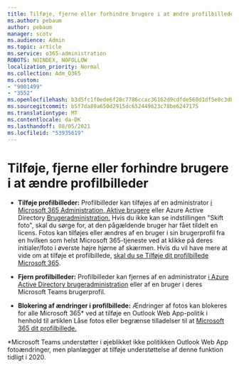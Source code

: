 ```yaml
---
title: Tilføje, fjerne eller forhindre brugere i at ændre profilbilleder
ms.author: pebaum
author: pebaum
manager: scotv
ms.audience: Admin
ms.topic: article
ms.service: o365-administration
ROBOTS: NOINDEX, NOFOLLOW
localization_priority: Normal
ms.collection: Adm_O365
ms.custom:
- "9001499"
- "3552"
ms.openlocfilehash: b3d5fc1f0ede6f28c7786ccac36162d9cdfde560d1df5e0c3db8128b5ee51a4f
ms.sourcegitcommit: b5f7da89a650d2915dc652449623c78be6247175
ms.translationtype: MT
ms.contentlocale: da-DK
ms.lasthandoff: 08/05/2021
ms.locfileid: "53935619"
---
```

# <a name="add-remove-or-prevent-users-from-changing-profile-photos"></a>Tilføje, fjerne eller forhindre brugere i at ændre profilbilleder

- **Tilføje profilbilleder:** Profilbilleder kan tilføjes af en administrator [i Microsoft 365 Administration, Aktive brugere](https://admin.microsoft.com/Adminportal/Home?source=applauncher#/users) eller Azure Active Directory [Brugeradministration.](https://portal.azure.com/#blade/Microsoft_AAD_IAM/UsersManagementMenuBlade/AllUsers)  Hvis du ikke kan se indstillingen "Skift foto", skal du sørge for, at den pågældende bruger har fået tildelt en licens. Fotos kan tilføjes eller ændres af en bruger i sin brugerprofil fra en hvilken som helst Microsoft 365-tjeneste ved at klikke på deres initialer/foto i øverste højre hjørne af skærmen. Hvis du vil have mere at vide om at tilføje et profilbillede, [skal du se Tilføje dit profilbillede Microsoft 365](https://support.office.com/article/add-your-profile-photo-to-office-365-2eaf93fd-b3f1-43b9-9cdc-bdcd548435b7).

- **Fjern profilbilleder:** Profilbilleder kan fjernes af en administrator [i Azure Active Directory brugeradministration](https://portal.azure.com/#blade/Microsoft_AAD_IAM/UsersManagementMenuBlade/AllUsers) eller af en bruger i deres Microsoft Teams brugerprofil.

- **Blokering af ændringer i profilbillede:** Ændringer af fotos kan blokeres for alle Microsoft 365* ved at tilføje en Outlook Web App-politik i henhold til artiklen Låse fotos eller begrænse tilladelser til at [Microsoft 365 dit profilbillede.](https://answers.microsoft.com/msoffice/forum/msoffice_o365admin-mso_dep365-mso_o365b/locking-photos-or-restricting-permissions-to/1d19ae4f-de5d-4c3d-a0ad-4b8b8ac32e3d)

*Microsoft Teams understøtter i øjeblikket ikke politikken Outlook Web App fotoændringer, men planlægger at tilføje understøttelse af denne funktion tidligt i 2020.
